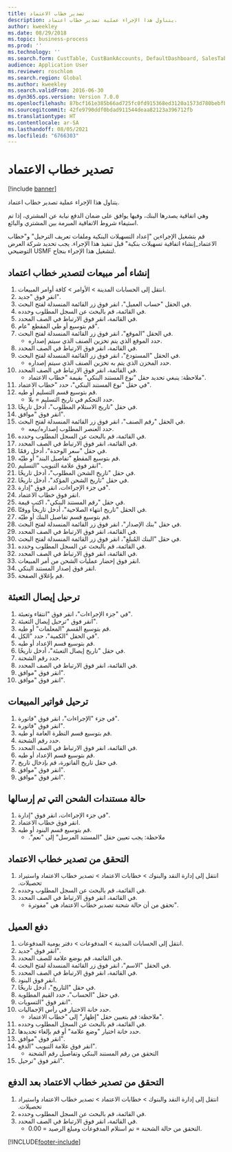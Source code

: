 ```yaml
---
title: تصدير خطاب الاعتماد
description: يتناول هذا الإجراء عملية تصدير خطاب اعتماد.
author: kweekley
ms.date: 08/29/2018
ms.topic: business-process
ms.prod: ''
ms.technology: ''
ms.search.form: CustTable, CustBankAccounts, DefaultDashboard, SalesTableListPage, SalesCreateOrder, SalesTable, BankLCExport, SalesEditLines,  LedgerJournalTable, LedgerJournalTransCustPaym, CustOpenTrans
audience: Application User
ms.reviewer: roschlom
ms.search.region: Global
ms.author: kweekley
ms.search.validFrom: 2016-06-30
ms.dyn365.ops.version: Version 7.0.0
ms.openlocfilehash: 87bcf161e385b66ad725fc0fd915368ed3120a1573d780bebfb48ff73cce7847
ms.sourcegitcommit: 42fe9790ddf0bdad911544deaa82123a396712fb
ms.translationtype: HT
ms.contentlocale: ar-SA
ms.lasthandoff: 08/05/2021
ms.locfileid: "6766303"
---
```

# <a name="export-letter-of-credit"></a>تصدير خطاب الاعتماد

[!include [banner](../../includes/banner.md)]

يتناول هذا الإجراء عملية تصدير خطاب اعتماد.

وهي اتفاقية يصدرها البنك، وفيها يوافق على ضمان الدفع نيابة عن المشتري، إذا تم استيفاء شروط الاتفاقية المبرمة بين المشتري والبائع.



قم بتشغيل الإجراءين "إعداد التسهيلات البنكية وملفات تعريف الترحيل" و"خطاب الاعتماد_إنشاء اتفاقية تسهيلات بنكية" قبل تنفيذ هذا الإجراء. يجب تحديد شركة العرض التوضيحي USMF لتشغيل هذا الإجراء بنجاح.




## <a name="create-sales-order-for-export-letter-of-credit"></a>إنشاء أمر مبيعات لتصدير خطاب اعتماد
1. انتقل إلى الحسابات المدينة > الأوامر > كافة أوامر المبيعات.
2. انقر فوق "جديد".
3. في الحقل "حساب العميل"، انقر فوق زر القائمة المنسدلة لفتح البحث.
4. في القائمة، قم بالبحث عن السجل المطلوب وحدده.
5. في القائمة، انقر فوق الارتباط في الصف المحدد.
6. قم بتوسيع أو طي المقطع "عام".
7. في الحقل "الموقع"، انقر فوق زر القائمة المنسدلة لفتح البحث.
    * حدد الموقع الذي يتم تخزين الصنف الذي سيتم إصداره.  
8. في القائمة، انقر فوق الارتباط في الصف المحدد.
9. في الحقل "المستودع"، انقر فوق زر القائمة المنسدلة لفتح البحث.
    * حدد المخزن الذي يتم به تخزين الصنف الذي سيتم إصداره.  
10. في القائمة، انقر فوق الارتباط في الصف المحدد.
    * ملاحظة: ينبغي تحديد حقل "نوع المستند البنكي" بقيمة "‏‫خطاب الاعتماد‬".  
11. في حقل "‏‫نوع المستند البنكي‬"، حدد "خطاب الاعتماد".
12. قم بتوسيع قسم التسليم أو طيه.
    * حدد ‏‫التحكم في تاريخ التسليم‬ = بلا.  
13. في حقل "‏‫تاريخ الاستلام المطلوب‬‬"، أدخل تاريخًا.
14. انقر فوق "موافق".
15. في الحقل "رقم الصنف"، انقر فوق زر القائمة المنسدلة لفتح البحث.
    * حدد العنصر المطلوب إصداره/بيعه.  
16. في القائمة، قم بالبحث عن السجل المطلوب وحدده.
17. في القائمة، انقر فوق الارتباط في الصف المحدد.
18. في حقل "سعر الوحدة"، أدخل رقمًا.
19. قم بتوسيع المقطع "تفاصيل البند" أو طيّه.
20. انقر فوق علامة التبويب "التسليم".
21. في حقل "‏‫تاريخ الشحن المطلوب‬"، أدخل تاريخًا.
22. في حقل "‏‫تاريخ الشحن المؤكد‬"، أدخل تاريخًا.
23. في جزء الإجراءات، انقر فوق "إدارة".
24. انقر فوق خطاب الاعتماد.
25. في حقل "رقم المستند البنكي"، اكتب قيمة.
26. في الحقل "تاريخ انتهاء الصلاحية"، أدخل تاريخاً ووقتًا.
27. قم بتوسيع قسم تفاصيل البنك أو طيّه.
28. في حقل "‏‫بنك الإصدار‬"، انقر فوق زر القائمة المنسدلة لفتح البحث.
29. في القائمة، انقر فوق الارتباط في الصف المحدد.
30. في حقل "‏‫البنك المُبلغ‬"، انقر فوق زر القائمة المنسدلة لفتح البحث.
31. في القائمة، قم بالبحث عن السجل المطلوب وحدده.
32. في القائمة، انقر فوق الارتباط في الصف المحدد.
33. انقر فوق إحضار عمليات الشحن من أمر المبيعات.
34. انقر فوق إصدار المستند البنكي.
35. قم بإغلاق الصفحة.

## <a name="post-packing-slip"></a>ترحيل إيصال التعبئة
1. في "جزء الإجراءات"، انقر فوق "انتقاء وتعبئة‬".
2. انقر فوق "ترحيل إيصال التعبئة".
3. قم بتوسيع القسم "المعلمات" أو طيه.
4. في الحقل "الكمية"، حدد "الكل".
5. قم بتوسيع قسم الإعداد أو طيه.
6. في حقل "‏‫تاريخ إيصال التعبئة‬"، أدخل تاريخًا.
7. حدد رقم الشحنة.
8. في القائمة، انقر فوق الارتباط في الصف المحدد.
9. انقر فوق "موافق".
10. انقر فوق "موافق".

## <a name="post-sales-invoice"></a>‏‫ترحيل فواتير المبيعات
1. في جزء "الإجراءات"، انقر فوق "فاتورة".
2. انقر فوق "فاتورة".
3. قم بتوسيع قسم النظرة العامة أو طيه.
4. حدد رقم الشحنة.
5. في القائمة، انقر فوق الارتباط في الصف المحدد.
6. قم بتوسيع قسم الإعداد أو طيه.
7. في حقل تاريخ الفاتورة، قم بإدخال تاريخ.
8. انقر فوق "موافق".
9. انقر فوق "موافق".

## <a name="shipment-document-submitted-status"></a>حالة مستندات الشحن التي تم إرسالها
1. في جزء الإجراءات، انقر فوق "إدارة".
2. انقر فوق خطاب الاعتماد.
3. قم بتوسيع قسم البنود أو طيه.
    * ملاحظة: يجب تعيين حقل "‏‫المستند المرسل" إلى "نعم".  

## <a name="verify-export-letter-of-credit"></a>التحقق من تصدير خطاب الاعتماد
1. انتقل إلى ‏‫إدارة النقد والبنوك > خطابات الاعتماد > تصدير خطاب الاعتماد واستيراد تحصيلات.
2. في القائمة، قم بالبحث عن السجل المطلوب وحدده.
3. في القائمة، انقر فوق الارتباط في الصف المحدد.
    * تحقق من أن حالة شحنة ‏‫تصدير خطاب الاعتماد‬ هي "مفوترة".  

## <a name="customer-payment"></a>دفع العميل
1. انتقل إلى الحسابات المدينة > المدفوعات‬ > دفتر يومية المدفوعات‬‬.
2. انقر فوق "جديد".
3. في القائمة، قم بوضع علامة للصف المحدد.
4. في الحقل "الاسم"، انقر فوق زر القائمة المنسدلة لفتح البحث.
5. في القائمة، انقر فوق الارتباط في الصف المحدد.
6. انقر فوق البنود.
7. في حقل "التاريخ"، أدخل تاريخًا.
8. في حقل "الحساب"، حدد القيم المطلوبة.
9. انقر فوق "التسويات".
10. حدد خانة الاختيار في رأس الإجماليات.
    * ملاحظة: قم بتعيين حقل "إظهار" إلى "خطاب الاعتماد".  
11. في القائمة، قم بالبحث عن السجل المطلوب وحدده.
12. حدد خانة اختيار "وضع علامة" أو قم بإلغاء تحديدها.
13. انقر فوق "موافق".
14. انقر فوق علامة التبويب "الدفع".
    * التحقق من رقم المستند البنكي وتفاصيل رقم الشحنة  
15. انقر فوق "ترحيل".

## <a name="verify-export-letter-of-credit-after-payment"></a>التحقق من تصدير خطاب الاعتماد بعد الدفع
1. انتقل إلى ‏‫إدارة النقد والبنوك > خطابات الاعتماد > تصدير خطاب الاعتماد واستيراد تحصيلات.
2. في القائمة، قم بالبحث عن السجل المطلوب وحدده.
3. في القائمة، انقر فوق الارتباط في الصف المحدد.
    * التحقق من حالة الشحنة = تم استلام المدفوعات ومبلغ الرصيد = 0.00.  



[!INCLUDE[footer-include](../../../includes/footer-banner.md)]